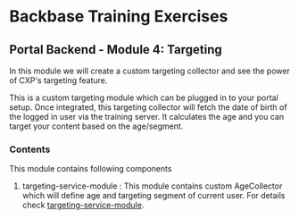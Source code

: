 # Backbase Training Exercises

## Portal Backend - Module 4: Targeting

In this module we will create a custom targeting collector and see the power of CXP's targeting feature.

This is a custom targeting module which can be plugged in to your portal setup. Once integrated, this targeting collector will fetch the date of birth of the logged in user via the training server. It calculates the age and you can target your content based on the age/segment.

### Contents

This module contains following components 

1. targeting-service-module : This module contains custom AgeCollector which will define age and targeting segment of current user. For details check 
[targeting-service-module](https://github.com/Backbase/training-be-module-04/blob/code-migration/targeting-service-module).
